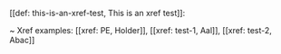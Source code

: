 [[def: this-is-an-xref-test, This is an xref test]]:

~ Xref examples: [[xref: PE, Holder]], [[xref: test-1, Aal]], [[xref: test-2, Abac]]
